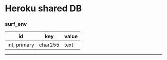 # Heroku shared DB

### surf_env

| id  | key  | value  |
| ------------- |-------------| -----|
| int, primary| char255 | text |

---

